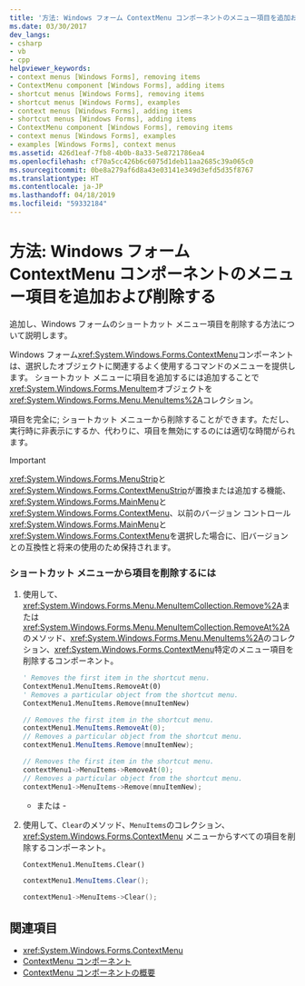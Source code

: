 ```yaml
---
title: '方法: Windows フォーム ContextMenu コンポーネントのメニュー項目を追加および削除する'
ms.date: 03/30/2017
dev_langs:
- csharp
- vb
- cpp
helpviewer_keywords:
- context menus [Windows Forms], removing items
- ContextMenu component [Windows Forms], adding items
- shortcut menus [Windows Forms], removing items
- shortcut menus [Windows Forms], examples
- context menus [Windows Forms], adding items
- shortcut menus [Windows Forms], adding items
- ContextMenu component [Windows Forms], removing items
- context menus [Windows Forms], examples
- examples [Windows Forms], context menus
ms.assetid: 426d1eaf-7fb8-4b0b-8a33-5e8721786ea4
ms.openlocfilehash: cf70a5cc426b6c6075d1deb11aa2685c39a065c0
ms.sourcegitcommit: 0be8a279af6d8a43e03141e349d3efd5d35f8767
ms.translationtype: HT
ms.contentlocale: ja-JP
ms.lasthandoff: 04/18/2019
ms.locfileid: "59332184"
---
```

# <a name="how-to-add-and-remove-menu-items-with-the-windows-forms-contextmenu-component"></a>方法: Windows フォーム ContextMenu コンポーネントのメニュー項目を追加および削除する
追加し、Windows フォームのショートカット メニュー項目を削除する方法について説明します。  
  
 Windows フォーム<xref:System.Windows.Forms.ContextMenu>コンポーネントは、選択したオブジェクトに関連するよく使用するコマンドのメニューを提供します。 ショートカット メニューに項目を追加するには追加することで<xref:System.Windows.Forms.MenuItem>オブジェクトを<xref:System.Windows.Forms.Menu.MenuItems%2A>コレクション。  
  
 項目を完全に; ショートカット メニューから削除することができます。ただし、実行時に非表示にするか、代わりに、項目を無効にするのには適切な時間がられます。  
  
> [!IMPORTANT]
>  <xref:System.Windows.Forms.MenuStrip>と<xref:System.Windows.Forms.ContextMenuStrip>が置換または追加する機能、<xref:System.Windows.Forms.MainMenu>と<xref:System.Windows.Forms.ContextMenu>、以前のバージョン コントロール<xref:System.Windows.Forms.MainMenu>と<xref:System.Windows.Forms.ContextMenu>を選択した場合に、旧バージョンとの互換性と将来の使用のため保持されます。  
  
### <a name="to-remove-items-from-a-shortcut-menu"></a>ショートカット メニューから項目を削除するには  
  
1. 使用して、<xref:System.Windows.Forms.Menu.MenuItemCollection.Remove%2A>または<xref:System.Windows.Forms.Menu.MenuItemCollection.RemoveAt%2A>のメソッド、<xref:System.Windows.Forms.Menu.MenuItems%2A>のコレクション、<xref:System.Windows.Forms.ContextMenu>特定のメニュー項目を削除するコンポーネント。  
  
    ```vb  
    ' Removes the first item in the shortcut menu.  
    ContextMenu1.MenuItems.RemoveAt(0)  
    ' Removes a particular object from the shortcut menu.  
    ContextMenu1.MenuItems.Remove(mnuItemNew)  
    ```  
  
    ```csharp  
    // Removes the first item in the shortcut menu.  
    contextMenu1.MenuItems.RemoveAt(0);  
    // Removes a particular object from the shortcut menu.  
    contextMenu1.MenuItems.Remove(mnuItemNew);  
    ```  
  
    ```cpp  
    // Removes the first item in the shortcut menu.  
    contextMenu1->MenuItems->RemoveAt(0);  
    // Removes a particular object from the shortcut menu.  
    contextMenu1->MenuItems->Remove(mnuItemNew);  
    ```  
  
     - または -  
  
2. 使用して、`Clear`のメソッド、`MenuItems`のコレクション、 <xref:System.Windows.Forms.ContextMenu>  メニューからすべての項目を削除するコンポーネント。  
  
    ```vb  
    ContextMenu1.MenuItems.Clear()  
    ```  
  
    ```csharp  
    contextMenu1.MenuItems.Clear();  
    ```  
  
    ```cpp  
    contextMenu1->MenuItems->Clear();  
    ```  
  
## <a name="see-also"></a>関連項目

- <xref:System.Windows.Forms.ContextMenu>
- [ContextMenu コンポーネント](contextmenu-component-windows-forms.md)
- [ContextMenu コンポーネントの概要](contextmenu-component-overview-windows-forms.md)
